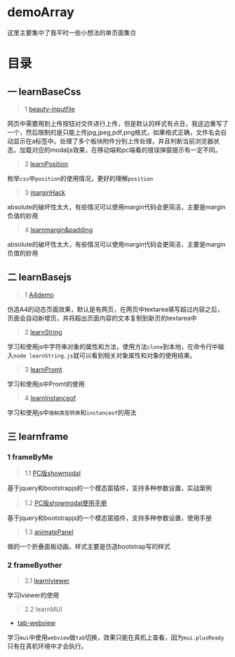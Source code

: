 # demoArray

这里主要集中了我平时一些小想法的单页面集合

# 目录

## 一 learnBaseCss

> 1 [beauty-inputfile](https://mowatermelon.github.io/demoArray/basecss/beauty-inputfile-demo.html)

网页中需要用到上传按钮对文件进行上传，但是默认的样式有点丑，我这边重写了一个，然后限制的是只能上传jpg,jpeg,pdf,png格式，如果格式正确，文件名会自动显示在a标签中。处理了多个板块附件分别上传处理，并且判断当前浏览器状态，加载对应的modaljs效果，在移动端和pc端看的错误弹窗提示有一定不同。

> 2 [learnPosition](https://mowatermelon.github.io/demoArray/basecss/learnPosition.html)

枚举`css`中`position`的使用情况，更好的理解`position`

> 3 [marginHack](https://mowatermelon.github.io/demoArray/basecss/marginHack.html)

absolute的破坏性太大，有些情况可以使用margin代码会更简洁，主要是margin负值的妙用

> 4 [learnmargin&padding](https://mowatermelon.github.io/demoArray/basecss/learnm-p.html)

absolute的破坏性太大，有些情况可以使用margin代码会更简洁，主要是margin负值的妙用

## 二 learnBasejs

> 1 [A4demo](https://mowatermelon.github.io/demoArray/basejs/a4Demo.html)

仿造A4的动态页面效果，默认是有两页，在两页中textarea填写超过内容之后，页面会自动新增页，并将超出页面内容的文本复制到新页的textarea中

> 2 [learnString](https://mowatermelon.github.io/demoArray/basejs/learnString.js)

学习和使用js中字符串对象的属性和方法，使用方法`clone`到本地，在命令行中输入`node learnString.js`就可以看到相关对象属性和对象的使用结果。

> 3 [learnPromt](https://mowatermelon.github.io/demoArray/basejs/learnPromt.html)

学习和使用js中Promt的使用

> 4 [learnInstanceof](https://mowatermelon.github.io/demoArray/basejs/learnInstanceof.js)

学习和使用js中`强制类型转换`和`instanceof`的用法

## 三 learnframe

### 1 frameByMe

> 1.1 [PC版showmodal](https://mowatermelon.github.io/demoArray/learnframe/me/pcShowModal.html)

基于jquery和bootstrapjs的一个模态窗插件，支持多种参数设置，实战案例

> 1.2 [PC版showmodal使用手册](https://mowatermelon.github.io/demoArray/learnframe/me/showmodal.md)

基于jquery和bootstrapjs的一个模态窗插件，支持多种参数设置，使用手册

> 1.3 [animatePanel](https://mowatermelon.github.io/demoArray/learnframe/me/animatePanel.html)

做的一个折叠面板动画，样式主要是仿造bootstrap写的样式

### 2 frameByother

> 2.1 [learnIviewer](https://mowatermelon.github.io/demoArray/learnframe/other/learnIviewer.html)

学习Iviewer的使用

> 2.2 learnMUI
- [tab-webview](https://mowatermelon.github.io/demoArray/learnframe/other/mui/muiTab/unpackage/release/H5281C1FC_1114164528.apk)

学习`mui`中使用`webview`做`tab`切换，效果只能在真机上查看，因为`mui.plusReady`只有在真机环境中才会执行。
